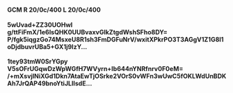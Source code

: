 #### GCM R 20/0c/400 L 20/0c/400
**5wUvad+ZZ30UOHwl**<br/>**g/ttFiFmX/1e6IsQHK0UUBvaxvGlkZtgdWshSFho8DY=**<br/>**P/fgk5iqgzGo74MsxeU8R1sh3FmDGFuNrV/wxitXPkrPO3T3AGgV1Z1G8l1oDjdbuvrUBa5+GX1j9lzY...**<br/><br/>
**1tey93tmW0SrYGpy**<br/>**V5sOFrUGqwDzWpWGfH7WVyrn+Ib644nYNRfnrv0F0eM=**<br/>**/+mXsvjlNiXGd1Dkn7AtaEwTjOSrke2VOrS0vWFn3wUwC5fOKLWdUnBDKAh7JrQAP49bnoYtiJLlIsdE...**